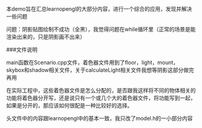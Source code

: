 本demo旨在汇总learnopengl的大部分内容，进行一个综合的应用，发现并解决一些问题

问题：阴影贴图绘制不成功（全黑），我觉得问题在while循环里（正常的场景是能渲染出来的，只是阴影画不出来）

###文件说明

main函数在Scenario.cpp文件，着色器文件用到了floor，light，mount，skybox和shadow相关文件，关于calculateLight相关文件我想等阴影这部分做完再用

在实际工程中，这些着色器文件是怎么分配的，是否跟我这样将不同的物体相关的功能将着色器分开写，还是说只有一个或几个大的着色器文件，将功能写到一起，如果是分开的，那应该如何很配是一种比较好的选择。

头文件中的内容跟learnopengl中的基本一致，我只改了model.h的一小部分内容
